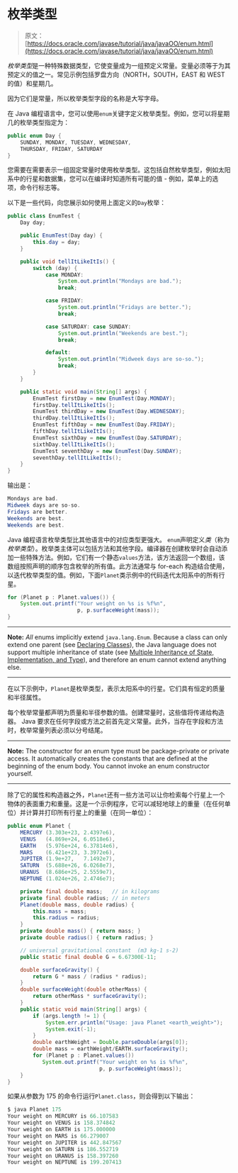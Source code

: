 # 枚举类型

> 原文： [https://docs.oracle.com/javase/tutorial/java/javaOO/enum.html](https://docs.oracle.com/javase/tutorial/java/javaOO/enum.html)

*枚举类型*是一种特殊数据类型，它使变量成为一组预定义常量。变量必须等于为其预定义的值之一。常见示例包括罗盘方向（NORTH，SOUTH，EAST 和 WEST 的值）和星期几。

因为它们是常量，所以枚举类型字段的名称是大写字母。

在 Java 编程语言中，您可以使用`enum`关键字定义枚举类型。例如，您可以将星期几的枚举类型指定为：

```java
public enum Day {
    SUNDAY, MONDAY, TUESDAY, WEDNESDAY,
    THURSDAY, FRIDAY, SATURDAY 
}

```

您需要在需要表示一组固定常量时使用枚举类型。这包括自然枚举类型，例如太阳系中的行星和数据集，您可以在编译时知道所有可能的值 - 例如，菜单上的选项，命令行标志等。

以下是一些代码，向您展示如何使用上面定义的`Day`枚举：

```java
public class EnumTest {
    Day day;

    public EnumTest(Day day) {
        this.day = day;
    }

    public void tellItLikeItIs() {
        switch (day) {
            case MONDAY:
                System.out.println("Mondays are bad.");
                break;

            case FRIDAY:
                System.out.println("Fridays are better.");
                break;

            case SATURDAY: case SUNDAY:
                System.out.println("Weekends are best.");
                break;

            default:
                System.out.println("Midweek days are so-so.");
                break;
        }
    }

    public static void main(String[] args) {
        EnumTest firstDay = new EnumTest(Day.MONDAY);
        firstDay.tellItLikeItIs();
        EnumTest thirdDay = new EnumTest(Day.WEDNESDAY);
        thirdDay.tellItLikeItIs();
        EnumTest fifthDay = new EnumTest(Day.FRIDAY);
        fifthDay.tellItLikeItIs();
        EnumTest sixthDay = new EnumTest(Day.SATURDAY);
        sixthDay.tellItLikeItIs();
        EnumTest seventhDay = new EnumTest(Day.SUNDAY);
        seventhDay.tellItLikeItIs();
    }
}

```

输出是：

```java
Mondays are bad.
Midweek days are so-so.
Fridays are better.
Weekends are best.
Weekends are best.

```

Java 编程语言枚举类型比其他语言中的对应类型更强大。 `enum`声明定义*类*（称为*枚举类型*）。枚举类主体可以包括方法和其他字段。编译器在创建枚举时会自动添加一些特殊方法。例如，它们有一个静态`values`方法，该方法返回一个数组，该数组按照声明的顺序包含枚举的所有值。此方法通常与 for-each 构造结合使用，以迭代枚举类型的值。例如，下面`Planet`类示例中的代码迭代太阳系中的所有行星。

```java
for (Planet p : Planet.values()) {
    System.out.printf("Your weight on %s is %f%n",
                      p, p.surfaceWeight(mass));
}

```

* * *

**Note:** _All_ enums implicitly extend `java.lang.Enum`. Because a class can only extend one parent (see [Declaring Classes](classdecl.html)), the Java language does not support multiple inheritance of state (see [Multiple Inheritance of State, Implementation, and Type](../IandI/multipleinheritance.html)), and therefore an enum cannot extend anything else.

* * *

在以下示例中，`Planet`是枚举类型，表示太阳系中的行星。它们具有恒定的质量和半径属性。

每个枚举常量都声明为质量和半径参数的值。创建常量时，这些值将传递给构造器。 Java 要求在任何字段或方法之前首先定义常量。此外，当存在字段和方法时，枚举常量列表必须以分号结尾。

* * *

**Note:** The constructor for an enum type must be package-private or private access. It automatically creates the constants that are defined at the beginning of the enum body. You cannot invoke an enum constructor yourself.

* * *

除了它的属性和构造器之外，`Planet`还有一些方法可以让你检索每个行星上一个物体的表面重力和重量。这是一个示例程序，它可以减轻地球上的重量（在任何单位）并计算并打印所有行星上的重量（在同一单位）：

```java
public enum Planet {
    MERCURY (3.303e+23, 2.4397e6),
    VENUS   (4.869e+24, 6.0518e6),
    EARTH   (5.976e+24, 6.37814e6),
    MARS    (6.421e+23, 3.3972e6),
    JUPITER (1.9e+27,   7.1492e7),
    SATURN  (5.688e+26, 6.0268e7),
    URANUS  (8.686e+25, 2.5559e7),
    NEPTUNE (1.024e+26, 2.4746e7);

    private final double mass;   // in kilograms
    private final double radius; // in meters
    Planet(double mass, double radius) {
        this.mass = mass;
        this.radius = radius;
    }
    private double mass() { return mass; }
    private double radius() { return radius; }

    // universal gravitational constant  (m3 kg-1 s-2)
    public static final double G = 6.67300E-11;

    double surfaceGravity() {
        return G * mass / (radius * radius);
    }
    double surfaceWeight(double otherMass) {
        return otherMass * surfaceGravity();
    }
    public static void main(String[] args) {
        if (args.length != 1) {
            System.err.println("Usage: java Planet <earth_weight>");
            System.exit(-1);
        }
        double earthWeight = Double.parseDouble(args[0]);
        double mass = earthWeight/EARTH.surfaceGravity();
        for (Planet p : Planet.values())
           System.out.printf("Your weight on %s is %f%n",
                             p, p.surfaceWeight(mass));
    }
}

```

如果从参数为 175 的命令行运行`Planet.class`，则会得到以下输出：

```java
$ java Planet 175
Your weight on MERCURY is 66.107583
Your weight on VENUS is 158.374842
Your weight on EARTH is 175.000000
Your weight on MARS is 66.279007
Your weight on JUPITER is 442.847567
Your weight on SATURN is 186.552719
Your weight on URANUS is 158.397260
Your weight on NEPTUNE is 199.207413

```